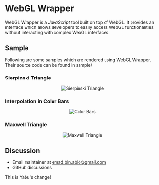 # WebGL Wrapper
WebGL Wrapper is a _JavaScript_ tool built on top of WebGL. It provides an interface which allows developers to easily access WebGL functionalities without interacting with complex WebGL interfaces.

## Sample
Following are some samples which are rendered using WebGL Wrapper. Their source code can be found in sample/

### Sierpinski Triangle
<p align="center">
	<img src="./assets/img/sierpinski.PNG" alt="Sierpinski Triangle">
</p>

### Interpolation in Color Bars
<p align="center">
	<img src="./assets/img/colorbar.PNG" alt="Color Bars">
</p>

### Maxwell Triangle
<p align="center">
	<img src="./assets/img/maxwell.PNG" alt="Maxwell Triangle">
</p>

## Discussion
- Email maintainer at [emad.bin.abid@gmail.com](emad.bin.abid@gmail.com)
- GitHub discussions

This is Yabu's change!